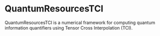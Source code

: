# QuantumResourcesTCI
QuantumResourcesTCI is a numerical framework for computing quantum information quantifiers using Tensor Cross Interpolation (TCI).
